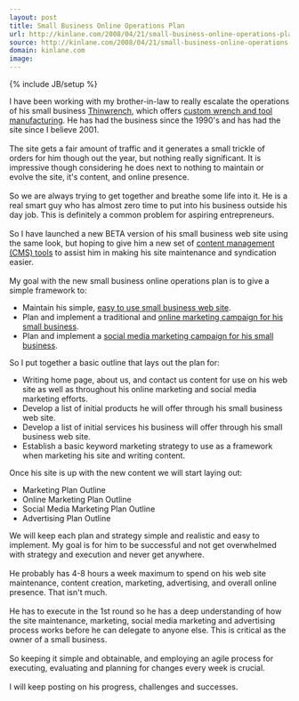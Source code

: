 ```yaml
---
layout: post
title: Small Business Online Operations Plan
url: http://kinlane.com/2008/04/21/small-business-online-operations-plan/
source: http://kinlane.com/2008/04/21/small-business-online-operations-plan/
domain: kinlane.com
image: 
---
```

{% include JB/setup %}<p><!DOCTYPE html PUBLIC "-//W3C//DTD XHTML 1.0 Transitional//EN"
    "http://www.w3.org/TR/xhtml1/DTD/xhtml1-transitional.dtd">
<html xmlns="http://www.w3.org/1999/xhtml">
  <head>
    <title></title>
  </head>
  <body>
    I have been working with my brother-in-law to really escalate the operations of his small business <a href="http://www.thinwrench.com">Thinwrench</a>, which offers <a href=
    "http://www.thinwrench.com">custom wrench and tool manufacturing</a>. He has had the business since the 1990's and has had the site since I believe 2001.<br />
    <br />
    The site gets a fair amount of traffic and it generates a small trickle of orders for him though out the year, but nothing really significant. It is impressive though considering he does next to
    nothing to maintain or evolve the site, it's content, and online presence.<br />
    <br />
    So we are always trying to get together and breathe some life into it. He is a real smart guy who has almost zero time to put into his business outside his day job. This is definitely a common
    problem for aspiring entrepreneurs.<br />
    <br />
    So I have launched a new BETA version of his small business web site using the same look, but hoping to give him a new set of <a href="http://www.originalwebsolutions.com">content management
    (CMS) tools</a> to assist him in making his site maintenance and syndication easier.<br />
    <br />
    My goal with the new small business online operations plan is to give a simple framework to:<br />
    <ul class="mainlist">
      <li>Maintain his simple, <a href="http://www.originalwebsolutions.com">easy to use small business web site</a>.
      </li>
      <li>Plan and implement a traditional and <a href="http://www.oregonlocalsearch.com">online marketing campaign for his small business</a>.
      </li>
      <li>Plan and implement a <a href="http://www.socialmediasquad.com">social media marketing campaign for his small business</a>.<br />
      </li>
    </ul>So I put together a basic outline that lays out the plan for:<br />
    <ul class="mainlist">
      <li>Writing home page, about us, and contact us content for use on his web site as well as throughout his online marketing and social media marketing efforts.
      </li>
      <li>Develop a list of initial products he will offer through his small business web site.
      </li>
      <li>Develop a list of initial services his business will offer through his small business web site.
      </li>
      <li>Establish a basic keyword marketing strategy to use as a framework when marketing his site and writing content.<br />
      </li>
    </ul>Once his site is up with the new content we will start laying out:<br />
    <ul class="mainlist">
      <li>Marketing Plan Outline
      </li>
      <li>Online Marketing Plan Outline
      </li>
      <li>Social Media Marketing Plan Outline
      </li>
      <li>Advertising Plan Outline<br />
      </li>
    </ul>We will keep each plan and strategy simple and realistic and easy to implement. My goal is for him to be successful and not get overwhelmed with strategy and execution and never get
    anywhere.<br />
    <br />
    He probably has 4-8 hours a week maximum to spend on his web site maintenance, content creation, marketing, advertising, and overall online presence. That isn't much.<br />
    <br />
    He has to execute in the 1st round so he has a deep understanding of how the site maintenance, marketing, social media marketing and advertising process works before he can delegate to anyone
    else. This is critical as the owner of a small business.<br />
    <br />
    So keeping it simple and obtainable, and employing an agile process for executing, evaluating and planning for changes every week is crucial.<br />
    <br />
    I will keep posting on his progress, challenges and successes.
  </body>
</html></p>
